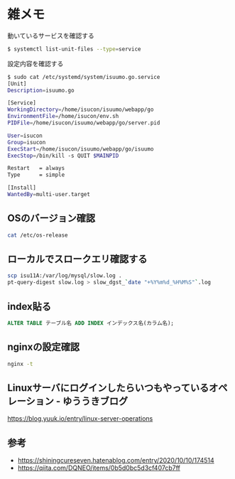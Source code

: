 # 雑メモ

動いているサービスを確認する
```bash
$ systemctl list-unit-files --type=service
```

設定内容を確認する
```bash
$ sudo cat /etc/systemd/system/isuumo.go.service
[Unit]
Description=isuumo.go

[Service]
WorkingDirectory=/home/isucon/isuumo/webapp/go
EnvironmentFile=/home/isucon/env.sh
PIDFile=/home/isucon/isuumo/webapp/go/server.pid

User=isucon
Group=isucon
ExecStart=/home/isucon/isuumo/webapp/go/isuumo
ExecStop=/bin/kill -s QUIT $MAINPID

Restart   = always
Type      = simple

[Install]
WantedBy=multi-user.target

```

## OSのバージョン確認
```bash
cat /etc/os-release
```

## ローカルでスロークエリ確認する
```bash
scp isu11A:/var/log/mysql/slow.log .
pt-query-digest slow.log > slow_dgst_`date "+%Y%m%d_%H%M%S"`.log
```

## index貼る
```sql
ALTER TABLE テーブル名 ADD INDEX インデックス名(カラム名);
```

## nginxの設定確認
```bash
nginx -t
```


## Linuxサーバにログインしたらいつもやっているオペレーション - ゆううきブログ
https://blog.yuuk.io/entry/linux-server-operations

## 参考
- https://shiningcureseven.hatenablog.com/entry/2020/10/10/174514
- https://qiita.com/DQNEO/items/0b5d0bc5d3cf407cb7ff
